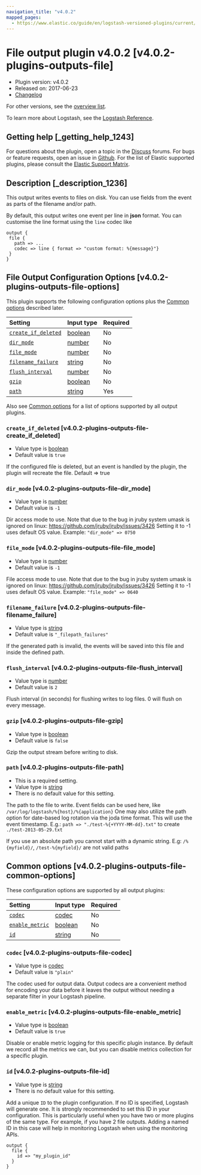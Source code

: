 ```yaml
---
navigation_title: "v4.0.2"
mapped_pages:
  - https://www.elastic.co/guide/en/logstash-versioned-plugins/current/v4.0.2-plugins-outputs-file.html
---
```


# File output plugin v4.0.2 [v4.0.2-plugins-outputs-file]

* Plugin version: v4.0.2
* Released on: 2017-06-23
* [Changelog](https://github.com/logstash-plugins/logstash-output-file/blob/v4.0.2/CHANGELOG.md)

For other versions, see the [overview list](output-file-index.md).

To learn more about Logstash, see the [Logstash Reference](https://www.elastic.co/guide/en/logstash/current/index.html).

## Getting help [_getting_help_1243]

For questions about the plugin, open a topic in the [Discuss](http://discuss.elastic.co) forums. For bugs or feature requests, open an issue in [Github](https://github.com/logstash-plugins/logstash-output-file). For the list of Elastic supported plugins, please consult the [Elastic Support Matrix](https://www.elastic.co/support/matrix#matrix_logstash_plugins).

## Description [_description_1236]

This output writes events to files on disk. You can use fields from the event as parts of the filename and/or path.

By default, this output writes one event per line in **json** format. You can customise the line format using the `line` codec like

```
output {
 file {
   path => ...
   codec => line { format => "custom format: %{message}"}
 }
}
```

## File Output Configuration Options [v4.0.2-plugins-outputs-file-options]

This plugin supports the following configuration options plus the [Common options](v4-0-2-plugins-outputs-file.md#v4.0.2-plugins-outputs-file-common-options) described later.

| Setting | Input type | Required |
| :- | :- | :- |
| [`create_if_deleted`](v4-0-2-plugins-outputs-file.md#v4.0.2-plugins-outputs-file-create_if_deleted) | [boolean](/lsr/value-types.md#boolean) | No |
| [`dir_mode`](v4-0-2-plugins-outputs-file.md#v4.0.2-plugins-outputs-file-dir_mode) | [number](/lsr/value-types.md#number) | No |
| [`file_mode`](v4-0-2-plugins-outputs-file.md#v4.0.2-plugins-outputs-file-file_mode) | [number](/lsr/value-types.md#number) | No |
| [`filename_failure`](v4-0-2-plugins-outputs-file.md#v4.0.2-plugins-outputs-file-filename_failure) | [string](/lsr/value-types.md#string) | No |
| [`flush_interval`](v4-0-2-plugins-outputs-file.md#v4.0.2-plugins-outputs-file-flush_interval) | [number](/lsr/value-types.md#number) | No |
| [`gzip`](v4-0-2-plugins-outputs-file.md#v4.0.2-plugins-outputs-file-gzip) | [boolean](/lsr/value-types.md#boolean) | No |
| [`path`](v4-0-2-plugins-outputs-file.md#v4.0.2-plugins-outputs-file-path) | [string](/lsr/value-types.md#string) | Yes |

Also see [Common options](v4-0-2-plugins-outputs-file.md#v4.0.2-plugins-outputs-file-common-options) for a list of options supported by all output plugins.

### `create_if_deleted` [v4.0.2-plugins-outputs-file-create_if_deleted]

* Value type is [boolean](/lsr/value-types.md#boolean)
* Default value is `true`

If the configured file is deleted, but an event is handled by the plugin, the plugin will recreate the file. Default ⇒ true

### `dir_mode` [v4.0.2-plugins-outputs-file-dir_mode]

* Value type is [number](/lsr/value-types.md#number)
* Default value is `-1`

Dir access mode to use. Note that due to the bug in jruby system umask is ignored on linux: <https://github.com/jruby/jruby/issues/3426> Setting it to -1 uses default OS value. Example: `"dir_mode" => 0750`

### `file_mode` [v4.0.2-plugins-outputs-file-file_mode]

* Value type is [number](/lsr/value-types.md#number)
* Default value is `-1`

File access mode to use. Note that due to the bug in jruby system umask is ignored on linux: <https://github.com/jruby/jruby/issues/3426> Setting it to -1 uses default OS value. Example: `"file_mode" => 0640`

### `filename_failure` [v4.0.2-plugins-outputs-file-filename_failure]

* Value type is [string](/lsr/value-types.md#string)
* Default value is `"_filepath_failures"`

If the generated path is invalid, the events will be saved into this file and inside the defined path.

### `flush_interval` [v4.0.2-plugins-outputs-file-flush_interval]

* Value type is [number](/lsr/value-types.md#number)
* Default value is `2`

Flush interval (in seconds) for flushing writes to log files. 0 will flush on every message.

### `gzip` [v4.0.2-plugins-outputs-file-gzip]

* Value type is [boolean](/lsr/value-types.md#boolean)
* Default value is `false`

Gzip the output stream before writing to disk.

### `path` [v4.0.2-plugins-outputs-file-path]

* This is a required setting.
* Value type is [string](/lsr/value-types.md#string)
* There is no default value for this setting.

The path to the file to write. Event fields can be used here, like `/var/log/logstash/%{host}/%{application}` One may also utilize the path option for date-based log rotation via the joda time format. This will use the event timestamp. E.g.: `path => "./test-%{+YYYY-MM-dd}.txt"` to create `./test-2013-05-29.txt`

If you use an absolute path you cannot start with a dynamic string. E.g: `/%{myfield}/`, `/test-%{myfield}/` are not valid paths

## Common options [v4.0.2-plugins-outputs-file-common-options]

These configuration options are supported by all output plugins:

| Setting | Input type | Required |
| :- | :- | :- |
| [`codec`](v4-0-2-plugins-outputs-file.md#v4.0.2-plugins-outputs-file-codec) | [codec](/lsr/value-types.md#codec) | No |
| [`enable_metric`](v4-0-2-plugins-outputs-file.md#v4.0.2-plugins-outputs-file-enable_metric) | [boolean](/lsr/value-types.md#boolean) | No |
| [`id`](v4-0-2-plugins-outputs-file.md#v4.0.2-plugins-outputs-file-id) | [string](/lsr/value-types.md#string) | No |

### `codec` [v4.0.2-plugins-outputs-file-codec]

* Value type is [codec](/lsr/value-types.md#codec)
* Default value is `"plain"`

The codec used for output data. Output codecs are a convenient method for encoding your data before it leaves the output without needing a separate filter in your Logstash pipeline.

### `enable_metric` [v4.0.2-plugins-outputs-file-enable_metric]

* Value type is [boolean](/lsr/value-types.md#boolean)
* Default value is `true`

Disable or enable metric logging for this specific plugin instance. By default we record all the metrics we can, but you can disable metrics collection for a specific plugin.

### `id` [v4.0.2-plugins-outputs-file-id]

* Value type is [string](/lsr/value-types.md#string)
* There is no default value for this setting.

Add a unique `ID` to the plugin configuration. If no ID is specified, Logstash will generate one. It is strongly recommended to set this ID in your configuration. This is particularly useful when you have two or more plugins of the same type. For example, if you have 2 file outputs. Adding a named ID in this case will help in monitoring Logstash when using the monitoring APIs.

```
output {
  file {
    id => "my_plugin_id"
  }
}
```
